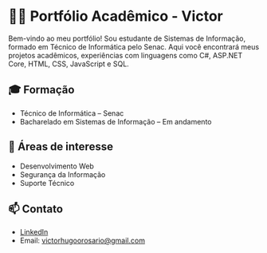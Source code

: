 # 👨‍💻 Portfólio Acadêmico - Victor

Bem-vindo ao meu portfólio! Sou estudante de Sistemas de Informação, formado em Técnico de Informática pelo Senac. Aqui você encontrará meus projetos acadêmicos, experiências com linguagens como C#, ASP.NET Core, HTML, CSS, JavaScript e SQL.


## 🎓 Formação
- Técnico de Informática – Senac
- Bacharelado em Sistemas de Informação – Em andamento

## 🎯 Áreas de interesse
- Desenvolvimento Web
- Segurança da Informação
- Suporte Técnico

## 📫 Contato
- [LinkedIn](www.linkedin.com/in/victor-rosario-2872b6251)
- Email: victorhugoorosario@gmail.com
